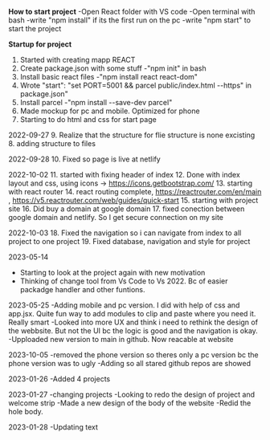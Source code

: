 **How to start project**
-Open React folder with VS code
-Open terminal with bash
-write "npm install" if its the first run on the pc
-write "npm start" to start the project

**Startup for project**
1. Started with creating mapp REACT
2. Create package.json with some stuff 
-"npm init" in bash 
3. Install basic react files 
-"npm install react react-dom"
4. Wrote "start": "set PORT=5001 && parcel public/index.html --https" in package.json"
5. Install parcel 
-"npm install --save-dev parcel"
6. Made mockup for pc and mobile. Optimized for phone
7. Starting to do html and css for start page 

2022-09-27
9. Realize that the structure for flie structure is none excisting
8. adding structure to files

2022-09-28
10. Fixed so page is live at netlify

2022-10-02
11. started with fixing header of index
12. Done with index layout and css, using icons -> https://icons.getbootstrap.com/
13. starting with react router
14. react routing complete, https://reactrouter.com/en/main , https://v5.reactrouter.com/web/guides/quick-start
15. starting with project site
16. Did buy a domain at google domain
17. fixed conection between google domain and netlify. So I get secure connection on my site

2022-10-03
18. Fixed the navigation so i can navigate from index to all project to one project
19. Fixed database, navigation and style for project

2023-05-14
- Starting to look at the project again with new motivation
- Thinking of change tool from Vs Code to Vs 2022. Bc of easier packadge handler and other funtions.

2023-05-25
-Adding mobile and pc version. I did with help of css and app.jsx. Quite fun way to add modules to clip and paste where you need it. Really smart
-Looked into more UX and think i need to rethink the design of the webbsite. But not the UI bc the logic is good and the navigation is okay.
-Upploaded new version to main in github. Now reacable at website

2023-10-05
-removed the phone version so theres only a pc version bc the phone version was to ugly
-Adding so all stared github repos are showed

2023-01-26
-Added 4 projects

2023-01-27
-changing projects
-Looking to redo the design of project and welcome strip
-Made a new design of the body of the website
-Redid the hole body. 

2023-01-28
-Updating text